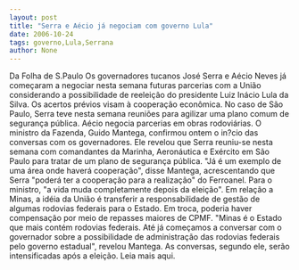 ```yaml
---
layout: post
title: "Serra e Aécio já negociam com governo Lula"
date: 2006-10-24
tags: governo,Lula,Serrana
author: None
---
```

Da Folha de S.Paulo
Os governadores tucanos José Serra e Aécio Neves já começaram a negociar nesta semana futuras parcerias com a União considerando a possibilidade de reeleição do presidente Luiz Inácio Lula da Silva.
Os acertos prévios visam à cooperação econômica. No caso de São Paulo, Serra teve nesta semana reuniões para agilizar uma plano comum de segurança pública. Aécio negocia parcerias em obras rodoviárias.
O ministro da Fazenda, Guido Mantega, confirmou ontem o in?cio das conversas com os governadores. Ele revelou que Serra reuniu-se nesta semana com comandantes da Marinha, Aeronáutica e Exército em São Paulo para tratar de um plano de segurança pública. \"Já é um exemplo de uma área onde haverá cooperação\", disse Mantega, acrescentando que Serra \"poderá ter a cooperação para a realização\" do Ferroanel.
Para o ministro, \"a vida muda completamente depois da eleição\". Em relação a Minas, a idéia da União é transferir a responsabilidade de gestão de algumas rodovias federais para o Estado. Em troca, poderia haver compensação por meio de repasses maiores de CPMF.
\"Minas é o Estado que mais contém rodovias federais. Até já começamos a conversar com o governador sobre a possibilidade de administração das rodovias federais pelo governo estadual\", revelou Mantega. As conversas, segundo ele, serão intensificadas após a eleição.
Leia mais aqui. 